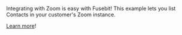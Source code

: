 Integrating with Zoom is easy with Fusebit! This example lets you list Contacts in your customer's Zoom instance.

[Learn more](https://developer.fusebit.io/docs/zoom)!
